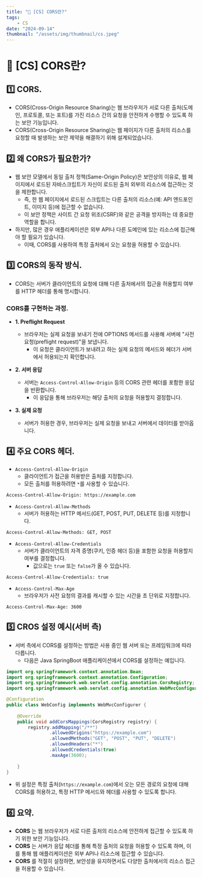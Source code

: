 ```yaml
---
title: "💾 [CS] CORS란?"
tags:
    - CS
date: "2024-09-14"
thumbnail: "/assets/img/thumbnail/cs.jpeg"
---
```


# 💾 [CS] CORS란?

## 1️⃣ CORS.
- CORS(Cross-Origin Resource Sharing)는 웹 브라우저가 서로 다른 출처(도메인, 프로토콜, 또는 포트)를 가진 리소스 간의 요청을 안전하게 수행할 수 있도록 하는 보안 기능입니다.
- CORS(Cross-Origin Resource Sharing)는 웹 페이지가 다른 출처의 리소스를 요청할 때 발생하는 보안 제약을 해결하기 위해 설계되었습니다.

## 2️⃣ 왜 CORS가 필요한가?
- 웹 보안 모델에서 동일 출처 정책(Same-Origin Policy)은 보안상의 이유로, 웹 페이지에서 로드된 자바스크립트가 자신이 로드된 출처 외부의 리소스에 접근하는 것을 제한합니다.
    - 즉, 한 웹 페이지에서 로드된 스크립트는 다른 출처의 리소스(예: API 엔드포인트, 이미지 등)에 접근할 수 없습니다.
    - 이 보안 정책은 사이트 간 요청 위조(CSRF)와 같은 공격을 방지하는 데 중요한 역할을 합니다.
- 하지만, 많은 경우 애플리케이션은 외부 API나 다른 도메인에 있는 리소스에 접근해야 할 필요가 있습니다.
    - 이때, CORS를 사용하여 특정 출처에서 오는 요청을 허용할 수 있습니다.

## 3️⃣ CORS의 동작 방식.
- CORS는 서버가 클라이언트의 요청에 대해 다른 출처에서의 접근을 허용할지 여부를 HTTP 헤더를 통해 명시합니다.

### CORS를 구현하는 과정.
- **1. Preflight Request**
    - 브라우저는 실제 요청을 보내기 전에 OPTIONS 메서드를 사용해 서버에 "사전 요청(preflight request)"을 보냅니다.
        - 이 요청은 클라이언트가 보내려고 하는 실제 요청의 메서드와 헤더가 서버에서 허용되는지 확인합니다.

- **2. 서버 응답**
    - 서버는 `Access-Control-Allow-Origin` 등의 CORS 관련 헤더를 포함한 응답을 반환합니다.
        - 이 응답을 통해 브라우저는 해당 출처의 요청을 허용할지 결정합니다.

- **3. 실제 요청**
    - 서버가 허용한 경우, 브라우저는 실제 요청을 보내고 서버에서 데이터를 받아옵니다.

## 4️⃣ 주요 CORS 헤더.
- `Access-Control-Allow-Origin`
    - 클라이언트가 접근을 허용받은 출처를 지정합니다.
    - 모든 출처를 허용하려면 `*`를 사용할 수 있습니다.

```http
Access-Control-Allow-Origin: https://example.com
```

- `Access-Control-Allow-Methods`
    - 서버가 허용하는 HTTP 메서드(GET, POST, PUT, DELETE 등)를 지정합니다.

```http
Access-Control-Allow-Methods: GET, POST
```

- `Access-Control-Allow-Credentials`
    - 서버가 클라이언트의 자격 증명(쿠키, 인증 헤더 등)을 포함한 요청을 허용할지 여부를 결정합니다.
        - 값으로는 `true` 또는 `false`가 올 수 있습니다.

```http
Access-Control-Allow-Credentials: true
```

- `Access-Control-Max-Age`
    - 브라우저가 사전 요청의 결과를 캐시할 수 있는 시간을 초 단위로 지정합니다.

```http
Access-Control-Max-Age: 3600
```

## 5️⃣ CROS 설정 예시(서버 측)
- 서버 측에서 CORS를 설정하는 방법은 사용 중인 웹 서버 또는 프레임워크에 따라 다릅니다.
    - 다음은 Java SpringBoot 애플리케이션에서 CORS를 설정하는 예입니다.

```java
import org.springframework.context.annotation.Bean;
import org.springframework.context.annotation.Configuration;
import org.springframework.web.servlet.config.annotation.CorsRegistry;
import org.springframework.web.servlet.config.annotation.WebMvcConfigurer;

@Configuration
public class WebConfig implements WebMvcConfigurer {
    
    @Override
    public void addCorsMappings(CorsRegistry registry) {
        registry.addMapping("/**")
                .allowedOrigins("https://example.com")
                .allowedMethods("GET", "POST", "PUT", "DELETE")
                .allowedHeaders("*")
                .allowedCredentials(true)
                .maxAge(3600);
            
    }
}
```

- 위 설정은 특정 출처(`https://example.com`)에서 오는 모든 경로의 요청에 대해 CORS를 허용하고, 특정 HTTP 메서드와 헤더를 사용할 수 있도록 합니다.

## 6️⃣ 요약.
- **CORS** 는 웹 브라우저가 서로 다른 출처의 리소스에 안전하게 접근할 수 있도록 하기 위한 보안 기능입니다.
- **CORS** 는 서버가 응답 헤더를 통해 특정 출처의 요청을 허용할 수 있도록 하며, 이를 통해 웹 애플리케이션은 외부 API나 리소스에 접근할 수 있습니다.
- **CORS** 를 적절히 설정하면, 보안성을 유지하면서도 다양한 출처에서의 리소스 접근을 허용할 수 있습니다.
